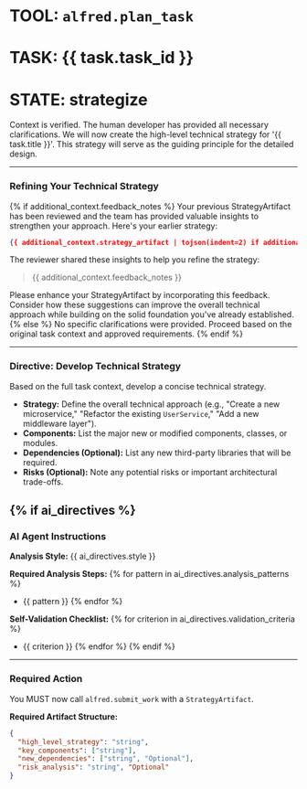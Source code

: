 # TOOL: `alfred.plan_task`
# TASK: {{ task.task_id }}
# STATE: strategize

Context is verified. The human developer has provided all necessary clarifications. We will now create the high-level technical strategy for '{{ task.title }}'. This strategy will serve as the guiding principle for the detailed design.

---
### **Refining Your Technical Strategy**
{% if additional_context.feedback_notes %}
Your previous StrategyArtifact has been reviewed and the team has provided valuable insights to strengthen your approach. Here's your earlier strategy:

```json
{{ additional_context.strategy_artifact | tojson(indent=2) if additional_context.strategy_artifact else "No artifact data available" }}
```

The reviewer shared these insights to help you refine the strategy:

> {{ additional_context.feedback_notes }}

Please enhance your StrategyArtifact by incorporating this feedback. Consider how these suggestions can improve the overall technical approach while building on the solid foundation you've already established.
{% else %}
No specific clarifications were provided. Proceed based on the original task context and approved requirements.
{% endif %}

---
### **Directive: Develop Technical Strategy**

Based on the full task context, develop a concise technical strategy.

- **Strategy:** Define the overall technical approach (e.g., "Create a new microservice," "Refactor the existing `UserService`," "Add a new middleware layer").
- **Components:** List the major new or modified components, classes, or modules.
- **Dependencies (Optional):** List any new third-party libraries that will be required.
- **Risks (Optional):** Note any potential risks or important architectural trade-offs.

{% if ai_directives %}
---
### **AI Agent Instructions**

**Analysis Style:** {{ ai_directives.style }}

**Required Analysis Steps:**
{% for pattern in ai_directives.analysis_patterns %}
- {{ pattern }}
{% endfor %}

**Self-Validation Checklist:**
{% for criterion in ai_directives.validation_criteria %}
- {{ criterion }}
{% endfor %}
{% endif %}

---
### **Required Action**

You MUST now call `alfred.submit_work` with a `StrategyArtifact`.

**Required Artifact Structure:**
```json
{
  "high_level_strategy": "string",
  "key_components": ["string"],
  "new_dependencies": ["string", "Optional"],
  "risk_analysis": "string", "Optional"
}
```